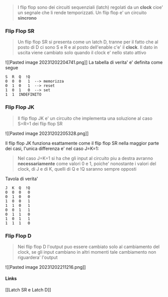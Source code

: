 >I flip flop sono dei circuiti sequenziali (latch) regolati da un **clock** cioe' un segnale che li rende temporizzati. Un flip flop e' un circuito **sincrono**

### Flip Flop SR
>Un flip flop SR si presenta come un latch D, tranne per il fatto che al posto di D ci sono S e R e al posto dell'enable c'e' il **clock**. Il dato in uscita viene cambiato solo quando il clock e' nello stato attivo

![[Pasted image 20231202204741.png]]
La tabella di verita' e' definita come segue
```
S  R  Q  !Q
0  0  0   1  --> memorizza
0  1  0   1  --> reset
1  0  1   0  --> set
1  1  INDEFINITO
```

### Flip Flop JK
>Il flip flop JK e' un circuito che implementa una soluzione al caso S=R=1 dei flip flop SR

![[Pasted image 20231202205328.png]]

Il flip flop JK funziona esattamente come il flip flop SR nella maggior parte dei casi, l'unica differenza e' nel caso J=K=1:

>Nel caso J=K=1 si ha che gli input al circuito piu a destra avranno **necessariamente** come valori 0 e 1, poiche' nonostante i valori del clock, di J e di K, quelli di Q e !Q saranno sempre opposti

Tavola di verita'
```
J  K  Q  !Q
0  0  0   0
0  1  0   0  
1  0  0   1
1  1  0   1
0  0  1   1
0  1  1   0
1  0  1   1
1  1  1   0
```

### Flip Flop D
>Nei flip flop D l'output puo essere cambiato solo al cambiamento del clock, se gli input cambiano in altri momenti tale cambiamento non riguardera' l'output

![[Pasted image 20231202211216.png]]


#### Links 
[[Latch SR e Latch D]]